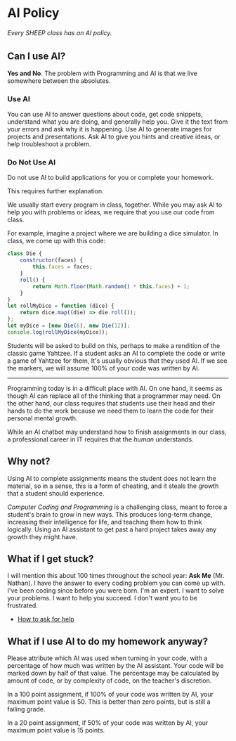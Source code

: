 <script setup>
    import HowManyYearsAgo from "./components/HowManyYearsAgo.vue";
</script>

# AI Policy

###### Every SHEEP class has an AI policy.

## Can I use AI?

**Yes and No**. The problem with Programming and AI is that we live somewhere between the absolutes.

### Use AI

You can use AI to answer questions about code, get code snippets, understand what you are doing, and generally help you. Give it the text from your errors and ask why it is happening. Use AI to generate images for projects and presentations. Ask AI to give you hints and creative ideas, or help troubleshoot a problem.

### Do Not Use AI

Do not use AI to build applications for you or complete your homework.

This requires further explanation.

We usually start every program in class, together. While you may ask AI to help you with problems or ideas, we require that you use our code from class.

For example, imagine a project where we are building a dice simulator. In class, we come up with this code:

```js
class Die {
	constructor(faces) {
		this.faces = faces;
	}
	roll() {
		return Math.floor(Math.random() * this.faces) + 1;
	}
}
let rollMyDice = function (dice) {
	return dice.map((die) => die.roll());
};
let myDice = [new Die(6), new Die(12)];
console.log(rollMyDice(myDice));
```

Students will be asked to build on this, perhaps to make a rendition of the classic game Yahtzee. If a student asks an AI to complete the code or write a game of Yahtzee for them, It's usually obvious that they used AI. If we see the markers, we will assume 100% of your code was written by AI.

---

Programming today is in a difficult place with AI. On one hand, it seems as though AI can replace all of the thinking that a programmer may need. On the other hand, our class requires that students use their head and their hands to do the work because we need them to learn the code for their personal mental growth.

While an AI chatbot may understand how to finish assignments in our class, a professional career in IT requires that the _human_ understands.

## Why not?

Using AI to complete assignments means the student does not learn the material, so in a sense, this is a form of cheating, and it steals the growth that a student should experience.

_Computer Coding and Programming_ is a challenging class, meant to force a student's brain to grow in new ways. This produces long-term change, increasing their intelligence for life, and teaching them how to think logically. Using an AI assistant to get past a hard project takes away any growth they might have.

## What if I get stuck?

I will mention this about 100 times throughout the school year: **Ask Me** (Mr. Nathan). I have the answer to every coding problem you can come up with. I've been coding since before you were born. I'm an expert. I want to solve your problems. I want to help you succeed. I don't want you to be frustrated.

-   [How to ask for help](how-to-ask-for-help)

## What if I use AI to do my homework anyway?

Please attribute which AI was used when turning in your code, with a percentage of how much was written by the AI assistant. Your code will be marked down by half of that value. The percentage may be calculated by amount of code, or by complexity of code, on the teacher's discretion.

In a 100 point assignment, if 100% of your code was written by AI, your maximum point value is 50. This is better than zero points, but is still a failing grade.

In a 20 point assignment, if 50% of your code was written by AI, your maximum point value is 15 points.
